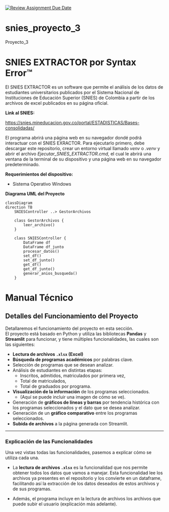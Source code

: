 [![Review Assignment Due Date](https://classroom.github.com/assets/deadline-readme-button-22041afd0340ce965d47ae6ef1cefeee28c7c493a6346c4f15d667ab976d596c.svg)](https://classroom.github.com/a/9bKkctvo)
# snies_proyecto_3
Proyecto_3

# **SNIES EXTRACTOR por Syntax Error™**

El SNIES EXTRACTOR es un software que permite el análisis de los datos de estudiantes universitarios publicados por el Sistema Nacional de Instituciones de Educación Superior (SNIES) de Colombia a partir de los archivos de excel publicados en su página oficial.

**Link al SNIES:**

<https://snies.mineducacion.gov.co/portal/ESTADISTICAS/Bases-consolidadas/> 

El programa abrirá una página web en su navegador dondé podrá interactuar con el SNIES EXRACTOR. Para ejecutarlo primero, debe descargar este repositorio, crear un entorno virtual llamado *venv* o *.venv* y abrir el archivo *Ejecutar\_SNIES\_EXTRACTOR.cmd,* el cual le abrirá una ventana de la terminal de su dispositivo y una página web en su navegador predeterminado.

**Requerimientos del dispositivo:**

- Sistema Operativo Windows



**Diagrama UML del Proyecto**
```mermaid
classDiagram
direction TB
    SNIESController ..> GestorArchivos

    class GestorArchivos {
        leer_archivo()
    }
    
    class SNIESController {
        DataFrame df
        DataFrame df_junto
        procesar_datos()
        set_df()
        set_df_junto()
        get_df()
        get_df_junto()
        generar_anios_busqueda()
    }
```

# Manual Técnico

## Detalles del Funcionamiento del Proyecto

Detallaremos el funcionamiento del proyecto en esta sección.  
El proyecto está basado en Python y utiliza las bibliotecas **Pandas** y **Streamlit** para funcionar, y tiene múltiples funcionalidades, las cuales son las siguientes:

- **Lectura de archivos `.xlsx` (Excel)**
- **Búsqueda de programas académicos** por palabras clave.
- Selección de programas que se desean analizar.
- Análisis de estudiantes en distintas etapas:
  - Inscritos, admitidos, matriculados por primera vez,
  - Total de matriculados,
  - Total de graduados por programa.
- **Visualización de la información** de los programas seleccionados.
  - (Aquí se puede incluir una imagen de cómo se ve).
- Generación de **gráficos de líneas y barras** por tendencia histórica con los programas seleccionados y el dato que se desea analizar.
- Generación de un **gráfico comparativo** entre los programas seleccionados.
- **Subida de archivos** a la página generada con Streamlit.

---

### Explicación de las Funcionalidades

Una vez vistas todas las funcionalidades, pasemos a explicar cómo se utiliza cada una.

- La **lectura de archivos `.xlsx`** es la funcionalidad que nos permite obtener todos los datos que vamos a manejar. Esta funcionalidad lee los archivos ya presentes en el repositorio y los convierte en un dataframe, facilitando así la extracción de los datos deseados de estos archivos y de sus programas.
  
- Además, el programa incluye en la lectura de archivos los archivos que puede subir el usuario (explicación más adelante).
